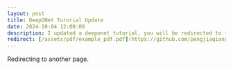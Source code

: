 ```yaml
---
layout: post
title: DeepONet Turorial Update
date: 2024-10-04 12:00:00
description: I updated a deeponet tutorial, you will be redirected to the page
redirect: [/assets/pdf/example_pdf.pdf](https://github.com/pengjiaqiang86/AI4S/blob/main/DeepONet/DeepONet_Tutorial.ipynb)
---
```


Redirecting to another page.
